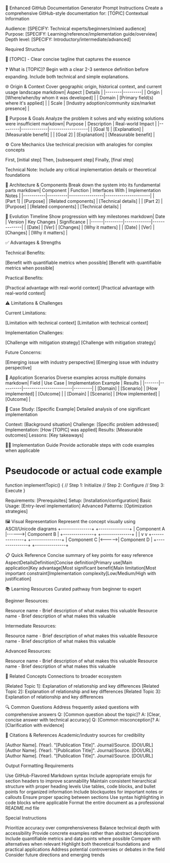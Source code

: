 📝 Enhanced GitHub Documentation Generator Prompt
Instructions
Create a comprehensive GitHub-style documentation for: [TOPIC]
Contextual Information

Audience: [SPECIFY: Technical experts/beginners/mixed audience]
Purpose: [SPECIFY: Learning/reference/implementation guide/overview]
Depth level: [SPECIFY: Introductory/intermediate/advanced]

Required Structure


📌 [TOPIC] - Clear concise tagline that captures the essence


❓ What is [TOPIC]?
Begin with a clear 2-3 sentence definition before expanding. Include both technical and simple explanations.

🌐 Origin & Context
Cover geographic origin, historical context, and current usage landscape
markdown| Aspect | Details |
|--------|---------|
| Origin | [Where/when/by whom it was developed] |
| Domain | [Primary field(s) where it's applied] |
| Scale | [Industry adoption/community size/market presence] |


🎯 Purpose & Goals
Analyze the problem it solves and why existing solutions were insufficient
markdown| Purpose | Description | Real-world Impact |
|---------|-------------|-------------------|
| [Goal 1] | [Explanation] | [Measurable benefit] |
| [Goal 2] | [Explanation] | [Measurable benefit] |


⚙️ Core Mechanics
Use technical precision with analogies for complex concepts

First, [initial step]
Then, [subsequent step]
Finally, [final step]


Technical Note: Include any critical implementation details or theoretical foundations



🔩 Architecture & Components
Break down the system into its fundamental parts
markdown| Component | Function | Interfaces With | Implementation Notes |
|-----------|----------|-----------------|----------------------|
| [Part 1] | [Purpose] | [Related components] | [Technical details] |
| [Part 2] | [Purpose] | [Related components] | [Technical details] |


📅 Evolution Timeline
Show progression with key milestones
markdown| Date | Version | Key Changes | Significance |
|------|---------|-------------|--------------|
| [Date] | [Ver] | [Changes] | [Why it matters] |
| [Date] | [Ver] | [Changes] | [Why it matters] |


✅ Advantages & Strengths

Technical Benefits:

[Benefit with quantifiable metrics when possible]
[Benefit with quantifiable metrics when possible]


Practical Benefits:

[Practical advantage with real-world context]
[Practical advantage with real-world context]





⚠️ Limitations & Challenges

Current Limitations:

[Limitation with technical context]
[Limitation with technical context]


Implementation Challenges:

[Challenge with mitigation strategy]
[Challenge with mitigation strategy]


Future Concerns:

[Emerging issue with industry perspective]
[Emerging issue with industry perspective]





💼 Application Scenarios
Diverse examples across multiple domains
markdown| Field | Use Case | Implementation Example | Results |
|-------|----------|------------------------|---------|
| [Domain] | [Scenario] | [How implemented] | [Outcome] |
| [Domain] | [Scenario] | [How implemented] | [Outcome] |


🔄 Case Study: [Specific Example]
Detailed analysis of one significant implementation

Context: [Background situation]
Challenge: [Specific problem addressed]
Implementation: [How [TOPIC] was applied]
Results: [Measurable outcomes]
Lessons: [Key takeaways]



🧑‍💻 Implementation Guide
Provide actionable steps with code examples when applicable
# Pseudocode or actual code example
function implementTopic() {
  // Step 1: Initialize
  // Step 2: Configure
  // Step 3: Execute
}

Requirements: [Prerequisites]
Setup: [Installation/configuration]
Basic Usage: [Entry-level implementation]
Advanced Patterns: [Optimization strategies]



🖼️ Visual Representation
Represent the concept visually using ASCII/Unicode diagrams
+---------------+       +---------------+
|  Component A  |------>|  Component B  |
+---------------+       +---------------+
       |                       |
       v                       v
+---------------+       +---------------+
|  Component C  |<----->|  Component D  |
+---------------+       +---------------+


📋 Quick Reference
Concise summary of key points for easy reference
AspectDetailsDefinition[Concise definition]Primary use[Main application]Key advantage[Most significant benefit]Main limitation[Most important constraint]Implementation complexity[Low/Medium/High with justification]


📚 Learning Resources
Curated pathway from beginner to expert

Beginner Resources:

Resource name - Brief description of what makes this valuable
Resource name - Brief description of what makes this valuable


Intermediate Resources:

Resource name - Brief description of what makes this valuable
Resource name - Brief description of what makes this valuable


Advanced Resources:

Resource name - Brief description of what makes this valuable
Resource name - Brief description of what makes this valuable





🔀 Related Concepts
Connections to broader ecosystem

[Related Topic 1]: Explanation of relationship and key differences
[Related Topic 2]: Explanation of relationship and key differences
[Related Topic 3]: Explanation of relationship and key differences



🔍 Common Questions
Address frequently asked questions with comprehensive answers
Q: [Common question about the topic]?
A: [Clear, concise answer with technical accuracy]
Q: [Common misconception]?
A: [Clarification with evidence]

📎 Citations & References
Academic/industry sources for credibility

[Author Name]. (Year). "[Publication Title]". Journal/Source. [DOI/URL]
[Author Name]. (Year). "[Publication Title]". Journal/Source. [DOI/URL]
[Author Name]. (Year). "[Publication Title]". Journal/Source. [DOI/URL]



Output Formatting Requirements

Use GitHub-Flavored Markdown syntax
Include appropriate emojis for section headers to improve scannability
Maintain consistent hierarchical structure with proper heading levels
Use tables, code blocks, and bullet points for organized information
Include blockquotes for important notes or callouts
Ensure proper spacing between sections
Use syntax highlighting in code blocks where applicable
Format the entire document as a professional README.md file

Special Instructions

Prioritize accuracy over comprehensiveness
Balance technical depth with accessibility
Provide concrete examples rather than abstract descriptions
Include quantifiable metrics and data points where possible
Compare with alternatives when relevant
Highlight both theoretical foundations and practical applications
Address potential controversies or debates in the field
Consider future directions and emerging trends
